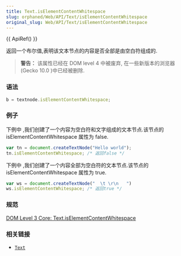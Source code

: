 ```yaml
---
title: Text.isElementContentWhitespace
slug: orphaned/Web/API/Text/isElementContentWhitespace
original_slug: Web/API/Text/isElementContentWhitespace
---
```

{{ ApiRef() }}

返回一个布尔值,表明该文本节点的内容是否全部是由空白符组成的.

> **警告：** 该属性已经在 DOM level 4 中被废弃, 在一些新版本的浏览器(Gecko 10.0 )中已经被删除.

### 语法

```js
b = textnode.isElementContentWhitespace;
```

### 例子

下例中 ,我们创建了一个内容为空白符和文字组成的文本节点.该节点的 isElementContentWhitespace 属性为 false.

```js
var tn = document.createTextNode("Hello world");
tn.isElementContentWhitespace; /* 返回false */
```

下例中 ,我们创建了一个内容全部为空白符的文本节点.该节点的 isElementContentWhitespace 属性为 true.

```js
var ws = document.createTextNode("  \t \r\n   ")
ws.isElementContentWhitespace; /* 返回true */
```

### 规范

[DOM Level 3 Core: Text.isElementContentWhitespace](http://www.w3.org/TR/DOM-Level-3-Core/core.html#Text3-isElementContentWhitespace)

### 相关链接

- [`Text`](/zh-CN/DOM/Text)
